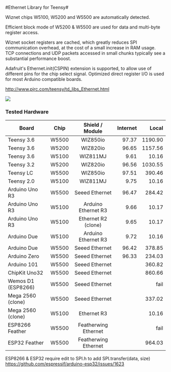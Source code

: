 #Ethernet Library for Teensy#

Wiznet chips W5100, W5200 and W5500 are automatically detected.

Efficient block mode of W5200 & W5500 are used for data and multi-byte register access.

Wiznet socket registers are cached, which greatly reduces SPI communication overhead, at the cost of a small increase in RAM usage.  TCP connections and UDP packets accessed in small chunks typically see a substantial performance boost.

Adafruit's Ethernet.init(CSPIN) extension is supported, to allow use of different pins for the chip select signal.  Optimized direct register I/O is used for most Arduino compatible boards.

http://www.pjrc.com/teensy/td_libs_Ethernet.html

![](http://www.pjrc.com/store/wiz820_assem5.jpg)

### Tested Hardware


| Board			| Chip	| Shield / Module	| Internet	| Local		|
| ---------------------	| :---: | :-------------------: | ------------: | ------------: |
| Teensy 3.6		| W5500	| WIZ850io		| 97.37		| 1190.90	|
| Teensy 3.6		| W5200	| WIZ820io		| 96.65		| 1157.56	|
| Teensy 3.6		| W5100	| WIZ811MJ		| 9.61		| 10.16		|
| Teensy 3.2		| W5200	| WIZ820io		| 96.56		| 1030.55	|
| Teensy LC		| W5500	| WIZ850io		| 97.51		| 390.46	|
| Teensy 2.0		| W5100	| WIZ811MJ		| 9.75		| 10.16		|
| Arduino Uno R3	| W5500 | Seeed Ethernet	| 96.47		| 284.42	|
| Arduino Uno R3	| W5100 | Arduino Ethernet R3	| 9.66		| 10.17		|
| Arduino Uno R3	| W5100 | Ethernet R2 (clone)	| 9.65		| 10.17		|
| Arduino Due		| W5100 | Arduino Ethernet R3	| 9.72		| 10.16		|
| Arduino Due		| W5500 | Seeed Ethernet	| 96.42		| 378.85	|
| Arduino Zero		| W5500 | Seeed Ethernet	| 96.33		| 234.03	|
| Arduino 101		| W5500 | Seeed Ethernet	| 		| 360.82	|
| ChipKit Uno32		| W5500 | Seeed Ethernet	| 		| 860.66	|
| Wemos D1 (ESP8266)	| W5500 | Seeed Ethernet	| 		| fail		|
| Mega 2560 (clone)	| W5500 | Seeed Ethernet	| 		| 337.02	|
| Mega 2560 (clone)	| W5100 | Ethernet R3 		| 		| 10.16		|
| ESP8266 Feather	| W5500 | Featherwing Ethernet	|		| fail		|
| ESP32 Feather		| W5500 | Featherwing Ethernet	|		| 964.03	|

ESP8266 & ESP32 require edit to SPI.h to add SPI.transfer(data, size)
https://github.com/espressif/arduino-esp32/issues/1623
